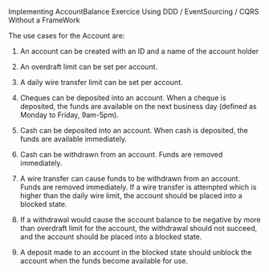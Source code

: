 Implementing AccountBalance Exercice Using DDD / EventSourcing / CQRS Without a FrameWork 

The use cases for the Account are:

1.	An account can be created with an ID and a name of the account holder

2.	An overdraft limit can be set per account.

3.	A daily wire transfer limit can be set per account.

4.	Cheques can be deposited into an account. When a cheque is deposited, the funds are available on the next business day (defined as Monday to Friday, 9am-5pm).

5.	Cash can be deposited into an account. When cash is deposited, the funds are available immediately.

6.	Cash can be withdrawn from an account. Funds are removed immediately.

7.	A wire transfer can cause funds to be withdrawn from an account. Funds are removed immediately. If a wire transfer is attempted which is higher than the daily wire limit, the account should be placed into a blocked state.

8.	If a withdrawal would cause the account balance to be negative by more than overdraft limit for the account, the withdrawal should not succeed, and the account should be placed into a blocked state.

9.	A deposit made to an account in the blocked state should unblock the account when the funds become available for use.
